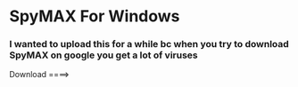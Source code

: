# SpyMAX For Windows

### I wanted to upload this for a while bc when you try to download SpyMAX on google you get a lot of viruses
Download ====> 
